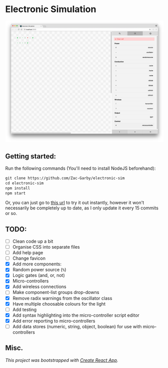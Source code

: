 # Electronic Simulation
![Screenshot](img/screenshot.png)

## Getting started:
Run the following commands (You'll need to install NodeJS beforehand):

```
git clone https://github.com/Zac-Garby/electronic-sim
cd electronic-sim
npm install
npm start
```

Or, you can just go to [this url](https://zac-garby.github.io/electronic-sim/)
to try it out instantly, however it won't necessarily be completely up to date,
as I only update it every 15 commits or so.

## TODO:
 - [ ] Clean code up a bit
 - [ ] Organise CSS into separate files
 - [ ] Add help page
 - [ ] Change favicon
 - [x] Add more components:
  - [x] Random power source (`%`)
  - [x] Logic gates (and, or, not)
  - [x] Micro-controllers
  - [x] Add wireless connections
 - [ ] Make component-list groups drop-downs
 - [x] Remove radix warnings from the oscillator class
 - [x] Have multiple choosable colours for the light
 - [ ] Add testing
 - [x] Add syntax highlighting into the micro-controller script editor
 - [x] Add error reporting to micro-controllers
 - [ ] Add data stores (numeric, string, object, boolean) for use with micro-controllers

## Misc.
_This project was bootstrapped with [Create React App](https://github.com/facebookincubator/create-react-app)._
